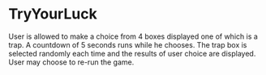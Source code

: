 # TryYourLuck

User is allowed to make a choice from 4 boxes displayed one of which is a trap. A countdown of 5 seconds runs while he chooses.
The trap box is selected randomly each time and the results of user choice are displayed. 
User may choose to re-run the game.
